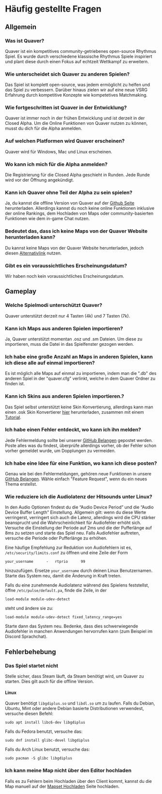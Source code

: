# Häufig gestellte Fragen

## Allgemein

### Was ist Quaver?

Quaver ist ein kompetitives community-getriebenes open-source Rhythmus Spiel. Es wurde durch verschiedene klassische Rhythmus Spiele inspiriert und plant diese durch einen Fokus auf echtzeit Wettkampf zu erweitern.

### Wie unterscheidet sich Quaver zu anderen Spielen?

Das Spiel ist komplett open-source, was jedem ermöglicht zu helfen und das Spiel zu verbessern. Darüber hinaus zielen wir auf eine neue VSRG Erfahrung durch kompetitive Konzepte wie kompetetives Matchmaking.

### Wie fortgeschritten ist Quaver in der Entwicklung?

Quaver ist immer noch in der frühen Entwicklung und ist derzeit in der Closed Alpha. Um die Online Funktionen von Quaver nutzen zu können, musst du dich für die Alpha anmelden.

### Auf welchen Platformen wird Quaver erscheinen?

Quaver wird für Windows, Mac und Linux erscheinen.

### Wo kann ich mich für die Alpha anmelden?

Die Registrierung für die Closed Alpha geschieht in Runden. Jede Runde wird vor der Öffnung angekündigt.

### Kann ich Quaver ohne Teil der Alpha zu sein spielen?

Ja, du kannst die offline Version von Quaver auf der [Github Seite](https://github.com/Quaver/Quaver/releases) herunterladen. Allerdings kannst du noch keine online Funktionen inklusive der online Rankings, dem Hochladen von Maps oder community-basierten Funktionen wie dem in-game Chat nutzen.

### Bedeutet das, dass ich keine Maps von der Quaver Website herunterladen kann?

Du kannst keine Maps von der Quaver Website herunterladen, jedoch diesen [Alternativlink](https://rhythmgamers.net/pack/) nutzen.

### Gibt es ein voraussichtliches Erscheinungsdatum?

Wir haben noch kein voraussichtliches Erscheinungsdatum.

## Gameplay

### Welche Spielmodi unterschützt Quaver?

Quaver unterstützt derzeit nur 4 Tasten (4k) und 7 Tasten (7k).

### Kann ich Maps aus anderen Spielen importieren?

Ja, Quaver unterstützt momentan .osz und .sm Dateien. Um diese zu importieren, muss die Datei in das Spielfenster gezogen werden.

### Ich habe eine große Anzahl an Maps in anderen Spielen, kann ich diese alle auf einmal importieren?

Es ist möglich alle Maps auf einmal zu importieren, indem man die ".db" des anderen Spiel in der "quaver.cfg" verlinkt, welche in dem Quaver Ordner zu finden ist.

### Kann ich Skins aus anderen Spielen importieren.?

Das Spiel selbst unterstützt keine Skin Konvertierung, allerdings kann man einen .osk Skin Konvertierer [hier](https://rhythmgamers.net/QBC/) herunterladen, zusammen mit einem [Tutorial](https://www.youtube.com/watch?v=pWeLbx48NVI).

### Ich habe einen Fehler entdeckt, wo kann ich ihn melden?

Jede Fehlermeldung sollte bei unserer [GitHub Belangen](https://github.com/Quaver/Quaver/issues) gepostet werden. Poste alles was du findest, überprüfe allerdings vorher, ob der Fehler schon vorher gemeldet wurde, um Dopplungen zu vermeiden.

### Ich habe eine Idee für eine Funktion, wo kann ich diese posten?

Genau wie bei den Fehlermeldungen, gehören neue Funktionen in unsere [GitHub Belangen](https://github.com/Quaver/Quaver/issues). Wähle einfach "Feature Request", wenn du ein neues Thema erstellst.

### Wie reduziere ich die Audiolatenz der Hitsounds unter Linux?

In den Audio Optionen findest du die “Audio Device Period” und die “Audio Device Buffer Length” Einstellung. Allgemein gilt: wenn du diese Werte verringerst, verringert sich auch die Latenz, allerdings wird die CPU stärker beansprucht und die Wahrscheinlichkeit für Audiofehler erhöht sich. Versuche die Einstellung der Periode auf 2ms und die der Pufferlänge auf 8ms zu setzen und starte das Spiel neu. Falls Audiofehler auftreten, versuche die Periode oder Pufferlänge zu erhöhen.

Eine häufige Empfehlung zur Reduktion von Audiofehlern ist es, `/etc/security/limits.conf` zu öffnen und eine Zeile der Form
```
your_username      -   rtprio      99
```
hinzuzufügen. Ersetze `your_username` durch deinen Linux Benutzernamen. Starte das System neu, damit die Änderung in Kraft treten.

Falls du eine zunehmende Audiolatenz während des Spielens feststellst, öffne `/etc/pulse/default.pa`, finde die Zeile, in der
```
load-module module-udev-detect
```
steht und ändere sie zu:
```
load-module module-udev-detect fixed_latency_range=yes
```
Starte dann das System neu. Bedenke, dass dies schwerwiegende Audiofehler in manchen Anwendungen hervorrufen kann (zum Beispiel im Discord Sprachchat).

## Fehlerbehebung

### Das Spiel startet nicht

Stelle sicher, dass Steam läuft, da Steam benötigt wird, um Quaver zu starten. Dies gilt auch für die offline Version.

#### Linux

Quaver benötigt `libgdiplus.so` und `libdl.so` um zu laufen. Falls du Debian, Ubuntu, Mint oder andere Debian basierte Distributionen verwendest, versuche diesen Befehl:
```shell
sudo apt install libc6-dev libgdiplus
```
Falls du Fedora benutzt, versuche das:
```shell
sudo dnf install glibc-devel libgdiplus
```
Falls du Arch Linux benutzt, versuche das:
```shell
sudo pacman -S glibc libgdiplus
```

### Ich kann meine Map nicht über den Editor hochladen

Falls es zu Fehlern beim Hochladen über den Client kommt, kannst du die Map manuell auf der [Mapset Hochladen](https://quavergame.com/upload/mapset/) Seite hochladen.
